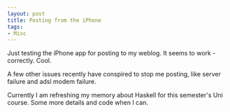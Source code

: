 ```yaml
---
layout: post
title: Posting from the iPhone
tags:
- Misc
---
```

Just testing the iPhone app for posting to my weblog. It seems to work
-correctly. Cool.

A few other issues recently have conspired to stop me posting, like server
failure and adsl modem failure.

Currently I am refreshing my memory about Haskell for this semester's Uni
course. Some more details and code when I can.
